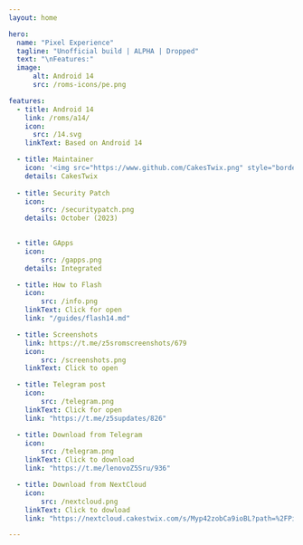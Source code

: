 ```yaml
---
layout: home

hero:
  name: "Pixel Experience"
  tagline: "Unofficial build | ALPHA | Dropped"
  text: "\nFeatures:"
  image: 
      alt: Android 14
      src: /roms-icons/pe.png

features:
  - title: Android 14
    link: /roms/a14/
    icon: 
      src: /14.svg
    linkText: Based on Android 14

  - title: Maintainer
    icon: '<img src="https://www.github.com/CakesTwix.png" style="border-radius: 10%;"/>'
    details: CakesTwix
  
  - title: Security Patch
    icon: 
        src: /securitypatch.png
    details: October (2023)
  

  - title: GApps
    icon: 
        src: /gapps.png
    details: Integrated

  - title: How to Flash
    icon: 
        src: /info.png
    linkText: Click for open
    link: "/guides/flash14.md"

  - title: Screenshots
    link: https://t.me/z5sromscreenshots/679
    icon: 
        src: /screenshots.png
    linkText: Click to open

  - title: Telegram post
    icon: 
        src: /telegram.png
    linkText: Click for open
    link: "https://t.me/z5supdates/826"

  - title: Download from Telegram
    icon: 
        src: /telegram.png
    linkText: Click to download
    link: "https://t.me/lenovoZ5Sru/936"

  - title: Download from NextCloud
    icon: 
        src: /nextcloud.png
    linkText: Click to dowload
    link: "https://nextcloud.cakestwix.com/s/Myp42zobCa9ioBL?path=%2FPixelExperience"

---
```





